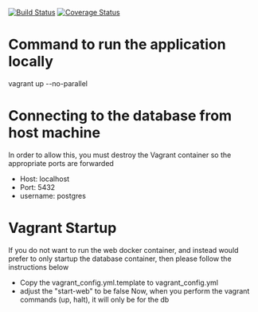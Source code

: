 [![Build Status](https://travis-ci.org/Google-IO-Extended-Grand-Rapids/conference_web.svg?branch=develop)](https://travis-ci.org/Google-IO-Extended-Grand-Rapids/conference_web)
[![Coverage Status](https://coveralls.io/repos/Google-IO-Extended-Grand-Rapids/conference_web/badge.svg?branch=develop)](https://coveralls.io/r/Google-IO-Extended-Grand-Rapids/conference_web?branch=develop)

# Command to run the application locally
vagrant up --no-parallel

# Connecting to the database from host machine
In order to allow this, you must destroy the Vagrant container so the appropriate ports are forwarded
- Host: localhost
- Port: 5432
- username: postgres

# Vagrant Startup
If you do not want to run the web docker container, and instead would prefer to only startup the database container, then please follow the instructions below
- Copy the vagrant_config.yml.template to vagrant_config.yml
- adjust the "start-web" to be false
Now, when you perform the vagrant commands (up, halt), it will only be for the db
